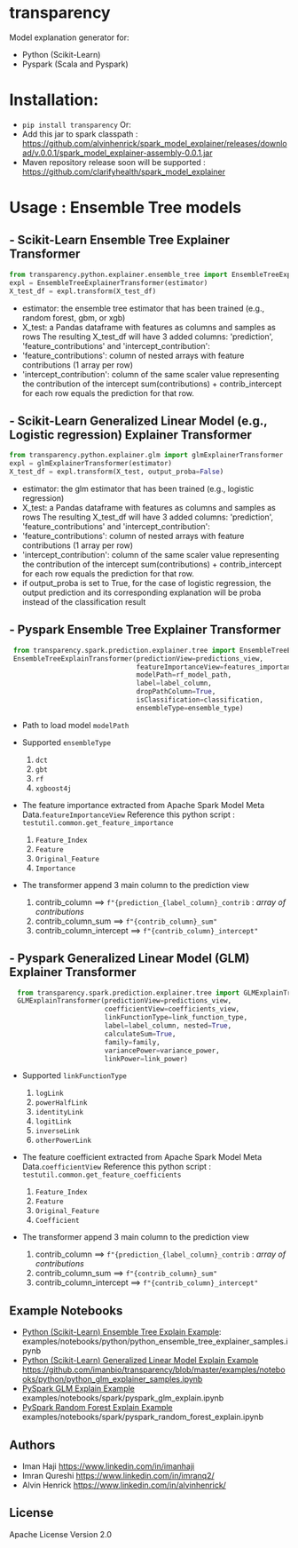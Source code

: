 # transparency
Model explanation generator for:
- Python (Scikit-Learn)
- Pyspark (Scala and Pyspark)

# Installation:
- `pip install transparency`
Or:
- Add this jar to spark classpath : https://github.com/alvinhenrick/spark_model_explainer/releases/download/v.0.0.1/spark_model_explainer-assembly-0.0.1.jar
- Maven repository release soon will be supported : https://github.com/clarifyhealth/spark_model_explainer


# Usage : Ensemble Tree models
## - Scikit-Learn Ensemble Tree Explainer Transformer
 ```python
from transparency.python.explainer.ensemble_tree import EnsembleTreeExplainerTransformer
expl = EnsembleTreeExplainerTransformer(estimator)
X_test_df = expl.transform(X_test_df)
 ```
- estimator: the ensemble tree estimator that has been trained (e.g., random forest, gbm, or xgb)
- X_test: a Pandas dataframe with features as columns and samples as rows
The resulting X_test_df will have 3 added columns: 'prediction', 'feature_contributions' and 'intercept_contribution':
- 'feature_contributions': column of nested arrays with feature contributions (1 array per row)
- 'intercept_contribution': column of the same scaler value representing the contribution of the intercept
sum(contributions) + contrib_intercept for each row equals the prediction for that row.
## - Scikit-Learn Generalized Linear Model (e.g., Logistic regression) Explainer Transformer
 ```python
from transparency.python.explainer.glm import glmExplainerTransformer
expl = glmExplainerTransformer(estimator)
X_test_df = expl.transform(X_test, output_proba=False)
 ```
- estimator: the glm estimator that has been trained (e.g., logistic regression)
- X_test: a Pandas dataframe with features as columns and samples as rows
The resulting X_test_df will have 3 added columns: 'prediction', 'feature_contributions' and 'intercept_contribution':
- 'feature_contributions': column of nested arrays with feature contributions (1 array per row)
- 'intercept_contribution': column of the same scaler value representing the contribution of the intercept
sum(contributions) + contrib_intercept for each row equals the prediction for that row.
- if output_proba is set to True, for the case of logistic regression, the output prediction and its corresponding explanation will be proba instead of the classification result
## - Pyspark Ensemble Tree Explainer Transformer
 ```python 
  from transparency.spark.prediction.explainer.tree import EnsembleTreeExplainTransformer
  EnsembleTreeExplainTransformer(predictionView=predictions_view, 
                                 featureImportanceView=features_importance_view,
                                 modelPath=rf_model_path, 
                                 label=label_column,
                                 dropPathColumn=True, 
                                 isClassification=classification, 
                                 ensembleType=ensemble_type)

 ```
- Path to load model `modelPath`

- Supported `ensembleType`
    1. `dct`
    2. `gbt`
    3. `rf`
    4. `xgboost4j`

- The feature importance extracted from Apache Spark Model Meta Data.`featureImportanceView`
  Reference this python script : `testutil.common.get_feature_importance`
    1. `Feature_Index`
    2. `Feature`
    3. `Original_Feature`
    4. `Importance`

- The transformer append 3 main column to the prediction view 
    1. contrib_column ==> `f"{prediction_{label_column}_contrib` : *array of contributions*
    2. contrib_column_sum ==>  `f"{contrib_column}_sum"`
    3. contrib_column_intercept ==> `f"{contrib_column}_intercept"`

## - Pyspark Generalized Linear Model (GLM) Explainer Transformer
 ```python 
   from transparency.spark.prediction.explainer.tree import GLMExplainTransformer
   GLMExplainTransformer(predictionView=predictions_view, 
                         coefficientView=coefficients_view,
                         linkFunctionType=link_function_type, 
                         label=label_column, nested=True,
                         calculateSum=True, 
                         family=family, 
                         variancePower=variance_power, 
                         linkPower=link_power)

 ```
-  Supported `linkFunctionType`
    1. `logLink`
    2. `powerHalfLink`
    3. `identityLink`
    4. `logitLink`
    5. `inverseLink`
    6. `otherPowerLink`

- The feature coefficient extracted from Apache Spark Model Meta Data.`coefficientView`
  Reference this python script : `testutil.common.get_feature_coefficients`
    1. `Feature_Index`
    2. `Feature`
    3. `Original_Feature`
    4. `Coefficient`

- The transformer append 3 main column to the prediction view 
    1. contrib_column ==> `f"{prediction_{label_column}_contrib` : *array of contributions*
    2. contrib_column_sum ==>  `f"{contrib_column}_sum"`
    3. contrib_column_intercept ==> `f"{contrib_column}_intercept"`

## Example Notebooks
- [Python (Scikit-Learn) Ensemble Tree Explain Example](examples/notebooks/python/python_ensemble_tree_explainer_samples.ipynb):
examples/notebooks/python/python_ensemble_tree_explainer_samples.ipynb
- [Python (Scikit-Learn) Generalized Linear Model Explain Example](https://github.com/imanbio/transparency/blob/master/examples/notebooks/python/python_glm_explainer_samples.ipynb)
https://github.com/imanbio/transparency/blob/master/examples/notebooks/python/python_glm_explainer_samples.ipynb
- [PySpark GLM Explain Example](examples/notebooks/spark/pyspark_glm_explain.ipynb)
examples/notebooks/spark/pyspark_glm_explain.ipynb
- [PySpark Random Forest Explain Example](examples/notebooks/spark/pyspark_random_forest_explain.ipynb)
examples/notebooks/spark/pyspark_random_forest_explain.ipynb

## Authors
* Iman Haji <https://www.linkedin.com/in/imanhaji>
* Imran Qureshi <https://www.linkedin.com/in/imranq2/>
* Alvin Henrick <https://www.linkedin.com/in/alvinhenrick/>

## License
Apache License Version 2.0
